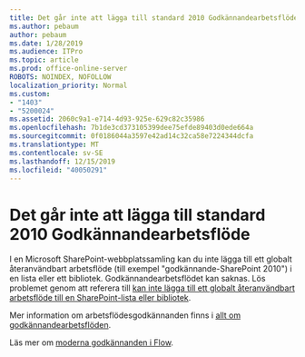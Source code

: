 ```yaml
---
title: Det går inte att lägga till standard 2010 Godkännandearbetsflöde
ms.author: pebaum
author: pebaum
ms.date: 1/28/2019
ms.audience: ITPro
ms.topic: article
ms.prod: office-online-server
ROBOTS: NOINDEX, NOFOLLOW
localization_priority: Normal
ms.custom:
- "1403"
- "5200024"
ms.assetid: 2060c9a1-e714-4d93-925e-629c82c35986
ms.openlocfilehash: 7b1de3cd373105399dee75efde89403d0ede664a
ms.sourcegitcommit: 0f0186044a3597e42ad14c32ca58e7224344dcfa
ms.translationtype: MT
ms.contentlocale: sv-SE
ms.lasthandoff: 12/15/2019
ms.locfileid: "40050291"
---
```

# <a name="cant-add-default-2010-approval-workflow"></a>Det går inte att lägga till standard 2010 Godkännandearbetsflöde

I en Microsoft SharePoint-webbplatssamling kan du inte lägga till ett globalt återanvändbart arbetsflöde (till exempel "godkännande-SharePoint 2010") i en lista eller ett bibliotek. Godkännandearbetsflödet kan saknas. Lös problemet genom att referera till [kan inte lägga till ett globalt återanvändbart arbetsflöde till en SharePoint-lista eller bibliotek](https://support.microsoft.com/help/4467263/sharepoint-designer-2013-shows-empty-wfpub-library).

Mer information om arbetsflödesgodkännanden finns i [allt om godkännandearbetsflöden](https://support.office.com/article/All-about-Approval-workflows-078C5A89-821F-44A9-9530-40BB34F9F742). 
 
Läs mer om [moderna godkännanden i Flow](https://flow.microsoft.com/blog/introducing-modern-approvals). 
  